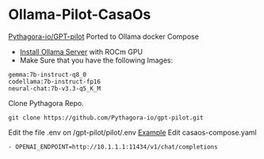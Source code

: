# Ollama-Pilot-CasaOs
[Pythagora-io/GPT-pilot](https://github.com/Pythagora-io/gpt-pilot/) Ported to Ollama docker Compose

- [Install Ollama Server](https://github.com/hqnicolas/OllamaDockerCasaOs) with ROCm GPU
- Make Sure that you have the following Images:
```
gemma:7b-instruct-q8_0
codellama:7b-instruct-fp16
neural-chat:7b-v3.3-q5_K_M
```
Clone Pythagora Repo.
```
git clone https://github.com/Pythagora-io/gpt-pilot.git
```
Edit the file .env on /gpt-pilot/pilot/.env
[Example](https://github.com/Pythagora-io/gpt-pilot/blob/main/pilot/.env.example)
Edit casaos-compose.yaml
```
- OPENAI_ENDPOINT=http://10.1.1.1:11434/v1/chat/completions
```
